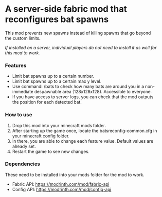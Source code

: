 # A server-side fabric mod that reconfigures bat spawns
This mod prevents new spawns instead of killing spawns that go beyond the custom limits.

_If installed on a server, individual players do not need to install it as well for this mod to work._

### Features
- Limit bat spawns up to a certain number.
- Limit bat spawns up to a certain max y level.
- Use command: /bats to check how many bats are around you in a non-immediate despawnable area (128x128x128). Accessible to everyone.
- If you have access to server logs, you can check that the mod outputs the position for each detected bat.

### How to use
1. Drop this mod into your minecraft mods folder.
2. After starting up the game once, locate the batsreconfig-common.cfg in your minecraft config folder.
3. In there, you are able to change each feature value. Default values are already set.
4. Restart the game to see new changes.

### Dependencies

These need to be installed into your mods folder for the mod to work.
- Fabric API: https://modrinth.com/mod/fabric-api
- Config API: https://modrinth.com/mod/config-api

